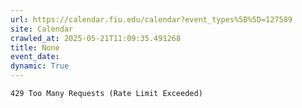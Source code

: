 ```yaml
---
url: https://calendar.fiu.edu/calendar?event_types%5B%5D=127589
site: Calendar
crawled_at: 2025-05-21T11:09:35.491268
title: None
event_date: 
dynamic: True
---
```


```
429 Too Many Requests (Rate Limit Exceeded)

```

